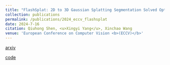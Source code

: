 ```yaml
---
title: "FlashSplat: 2D to 3D Gaussian Splatting Segmentation Solved Optimally"
collection: publications
permalink: /publications/2024_eccv_flashsplat
date: 2024-7-16
citation: Qiuhong Shen, <u>Xingyi Yang</u>, Xinchao Wang
venue: 'European Conference on Computer Vision <b>(ECCV)</b>'
---
```


[arxiv](https://arxiv.org/abs/2409.08270)


[code](https://github.com/florinshen/FlashSplat)

